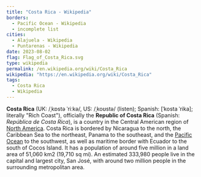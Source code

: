```yaml
---
title: "Costa Rica - Wikipedia"
borders:
  - Pacific Ocean - Wikipedia
  - incomplete list
cities:
  - Alajuela - Wikipedia
  - Puntarenas - Wikipedia
date: 2023-08-02
flag: Flag_of_Costa_Rica.svg
type: wikipedia
permalink: /en.wikipedia.org/wiki/Costa_Rica
wikipedia: "https://en.wikipedia.org/wiki/Costa_Rica"
tags:
  - Costa Rica
  - Wikipedia
---
```

**Costa Rica** (UK: /ˌkɒstə ˈriːkə/, US: /ˌkoʊstə/ (listen); Spanish: [ˈkosta ˈrika]; literally "Rich Coast"), officially the **Republic of Costa Rica** (Spanish: *República de Costa Rica*), is a country in the Central American region of [North America](/en.wikipedia.org/wiki/North_America). Costa Rica is bordered by Nicaragua to the north, the Caribbean Sea to the northeast, Panama to the southeast, and the [Pacific Ocean](/en.wikipedia.org/wiki/Pacific_Ocean) to the southwest, as well as maritime border with Ecuador to the south of Cocos Island. It has a population of around five million in a land area of 51,060 km2 (19,710 sq mi). An estimated 333,980 people live in the capital and largest city, San José, with around two million people in the surrounding metropolitan area.